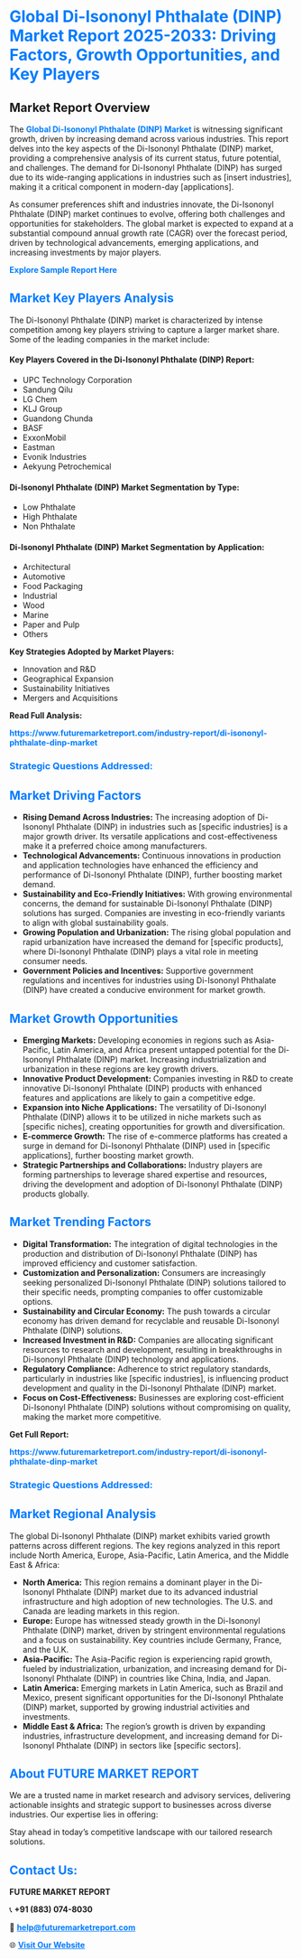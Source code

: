 <h1 style="color: #007BFF;">Global Di-Isononyl Phthalate (DINP) Market Report 2025-2033: Driving Factors, Growth Opportunities, and Key Players</h1>

<section id="overview">
<h2>Market Report Overview</h2>
<p>The <a href="https://www.futuremarketreport.com/industry-report/di-isononyl-phthalate-dinp-market" style="color: #007BFF; text-decoration: none;"><strong>Global Di-Isononyl Phthalate (DINP) Market</strong></a> is witnessing significant growth, driven by increasing demand across various industries. This report delves into the key aspects of the Di-Isononyl Phthalate (DINP) market, providing a comprehensive analysis of its current status, future potential, and challenges. The demand for Di-Isononyl Phthalate (DINP) has surged due to its wide-ranging applications in industries such as [insert industries], making it a critical component in modern-day [applications].</p>
<p>As consumer preferences shift and industries innovate, the Di-Isononyl Phthalate (DINP) market continues to evolve, offering both challenges and opportunities for stakeholders. The global market is expected to expand at a substantial compound annual growth rate (CAGR) over the forecast period, driven by technological advancements, emerging applications, and increasing investments by major players.</p>
</section>

<section id="overview">
<p><a href="https://www.futuremarketreport.com/request-sample/reportId=88022" style="color: #007BFF; text-decoration: none;"><strong>Explore Sample Report Here</strong></a></p>
</section>

<section id="key-players">
<h2 style="color: #007BFF;">Market Key Players Analysis</h2>
<p>The Di-Isononyl Phthalate (DINP) market is characterized by intense competition among key players striving to capture a larger market share. Some of the leading companies in the market include:</p>
<h4>Key Players Covered in the Di-Isononyl Phthalate (DINP) Report:</h4>
<ul><li>UPC Technology Corporation</li><li>Sandung Qilu</li><li>LG Chem</li><li>KLJ Group</li><li>Guandong Chunda</li><li>BASF</li><li>ExxonMobil</li><li>Eastman</li><li>Evonik Industries</li><li>Aekyung Petrochemical</li></ul>
<h4>Di-Isononyl Phthalate (DINP) Market Segmentation by Type:</h4>
<ul><li>Low Phthalate</li><li>High Phthalate</li><li>Non Phthalate</li></ul>

<h4>Di-Isononyl Phthalate (DINP) Market Segmentation by Application:</h4>
<ul><li>Architectural</li><li>Automotive</li><li>Food Packaging</li><li>Industrial</li><li>Wood</li><li>Marine</li><li>Paper and Pulp</li><li>Others</li></ul>
<p><strong>Key Strategies Adopted by Market Players:</strong></p>
<ul>
<li>Innovation and R&D</li>
<li>Geographical Expansion</li>
<li>Sustainability Initiatives</li>
<li>Mergers and Acquisitions</li>
</ul>
</section>

<section>
<p><strong>Read Full Analysis: </strong></p><a href="https://www.futuremarketreport.com/industry-report/di-isononyl-phthalate-dinp-market" style="color: #007BFF; text-decoration: none;"><strong>https://www.futuremarketreport.com/industry-report/di-isononyl-phthalate-dinp-market</strong></a>
<h3 style="color: #007BFF;">Strategic Questions Addressed:</h3>
</section>

<section id="driving-factors">
<h2 style="color: #007BFF;">Market Driving Factors</h2>
<ul>
<li><strong>Rising Demand Across Industries:</strong> The increasing adoption of Di-Isononyl Phthalate (DINP) in industries such as [specific industries] is a major growth driver. Its versatile applications and cost-effectiveness make it a preferred choice among manufacturers.</li>
<li><strong>Technological Advancements:</strong> Continuous innovations in production and application technologies have enhanced the efficiency and performance of Di-Isononyl Phthalate (DINP), further boosting market demand.</li>
<li><strong>Sustainability and Eco-Friendly Initiatives:</strong> With growing environmental concerns, the demand for sustainable Di-Isononyl Phthalate (DINP) solutions has surged. Companies are investing in eco-friendly variants to align with global sustainability goals.</li>
<li><strong>Growing Population and Urbanization:</strong> The rising global population and rapid urbanization have increased the demand for [specific products], where Di-Isononyl Phthalate (DINP) plays a vital role in meeting consumer needs.</li>
<li><strong>Government Policies and Incentives:</strong> Supportive government regulations and incentives for industries using Di-Isononyl Phthalate (DINP) have created a conducive environment for market growth.</li>
</ul>
</section>

<section id="growth-opportunities">
<h2 style="color: #007BFF;">Market Growth Opportunities</h2>
<ul>
<li><strong>Emerging Markets:</strong> Developing economies in regions such as Asia-Pacific, Latin America, and Africa present untapped potential for the Di-Isononyl Phthalate (DINP) market. Increasing industrialization and urbanization in these regions are key growth drivers.</li>
<li><strong>Innovative Product Development:</strong> Companies investing in R&D to create innovative Di-Isononyl Phthalate (DINP) products with enhanced features and applications are likely to gain a competitive edge.</li>
<li><strong>Expansion into Niche Applications:</strong> The versatility of Di-Isononyl Phthalate (DINP) allows it to be utilized in niche markets such as [specific niches], creating opportunities for growth and diversification.</li>
<li><strong>E-commerce Growth:</strong> The rise of e-commerce platforms has created a surge in demand for Di-Isononyl Phthalate (DINP) used in [specific applications], further boosting market growth.</li>
<li><strong>Strategic Partnerships and Collaborations:</strong> Industry players are forming partnerships to leverage shared expertise and resources, driving the development and adoption of Di-Isononyl Phthalate (DINP) products globally.</li>
</ul>
</section>

<section id="trending-factors">
<h2 style="color: #007BFF;">Market Trending Factors</h2>
<ul>
<li><strong>Digital Transformation:</strong> The integration of digital technologies in the production and distribution of Di-Isononyl Phthalate (DINP) has improved efficiency and customer satisfaction.</li>
<li><strong>Customization and Personalization:</strong> Consumers are increasingly seeking personalized Di-Isononyl Phthalate (DINP) solutions tailored to their specific needs, prompting companies to offer customizable options.</li>
<li><strong>Sustainability and Circular Economy:</strong> The push towards a circular economy has driven demand for recyclable and reusable Di-Isononyl Phthalate (DINP) solutions.</li>
<li><strong>Increased Investment in R&D:</strong> Companies are allocating significant resources to research and development, resulting in breakthroughs in Di-Isononyl Phthalate (DINP) technology and applications.</li>
<li><strong>Regulatory Compliance:</strong> Adherence to strict regulatory standards, particularly in industries like [specific industries], is influencing product development and quality in the Di-Isononyl Phthalate (DINP) market.</li>
<li><strong>Focus on Cost-Effectiveness:</strong> Businesses are exploring cost-efficient Di-Isononyl Phthalate (DINP) solutions without compromising on quality, making the market more competitive.</li>
</ul>
</section>

<section>
<p><strong>Get Full Report: </strong></p><a href="https://www.futuremarketreport.com/industry-report/di-isononyl-phthalate-dinp-market" style="color: #007BFF; text-decoration: none;"><strong>https://www.futuremarketreport.com/industry-report/di-isononyl-phthalate-dinp-market</strong></a>
<h3 style="color: #007BFF;">Strategic Questions Addressed:</h3>
</section>


<section id="regional-analysis">
<h2 style="color: #007BFF;">Market Regional Analysis</h2>
<p>The global Di-Isononyl Phthalate (DINP) market exhibits varied growth patterns across different regions. The key regions analyzed in this report include North America, Europe, Asia-Pacific, Latin America, and the Middle East & Africa:</p>
<ul>
<li><strong>North America:</strong> This region remains a dominant player in the Di-Isononyl Phthalate (DINP) market due to its advanced industrial infrastructure and high adoption of new technologies. The U.S. and Canada are leading markets in this region.</li>
<li><strong>Europe:</strong> Europe has witnessed steady growth in the Di-Isononyl Phthalate (DINP) market, driven by stringent environmental regulations and a focus on sustainability. Key countries include Germany, France, and the U.K.</li>
<li><strong>Asia-Pacific:</strong> The Asia-Pacific region is experiencing rapid growth, fueled by industrialization, urbanization, and increasing demand for Di-Isononyl Phthalate (DINP) in countries like China, India, and Japan.</li>
<li><strong>Latin America:</strong> Emerging markets in Latin America, such as Brazil and Mexico, present significant opportunities for the Di-Isononyl Phthalate (DINP) market, supported by growing industrial activities and investments.</li>
<li><strong>Middle East & Africa:</strong> The region’s growth is driven by expanding industries, infrastructure development, and increasing demand for Di-Isononyl Phthalate (DINP) in sectors like [specific sectors].</li>
</ul>
</section>

<footer>
<h2 style="color: #007BFF;">About FUTURE MARKET REPORT</h2>
<p>We are a trusted name in market research and advisory services, delivering actionable insights and strategic support to businesses across diverse industries. Our expertise lies in offering:</p>

<p>Stay ahead in today’s competitive landscape with our tailored research solutions.</p>

<h2 style="color: #007BFF;">Contact Us:</h2>
<p><strong>FUTURE MARKET REPORT</strong></p>
<p>📞 <strong>+91 (883) 074-8030</strong></p>
<p>📧 <strong><a href="mailto:help@futuremarketreport.com" style="color: #007BFF;">help@futuremarketreport.com</a></strong></p>
<p>🌐 <strong><a href="https://www.futuremarketreport.com/" style="color: #007BFF;">Visit Our Website</a></strong></p>
</footer>